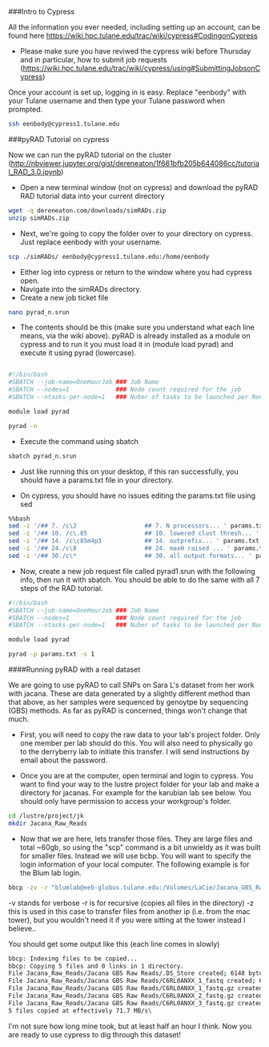 ###Intro to Cypress

All the information you ever needed, including setting up an account, can be found here
https://wiki.hpc.tulane.edu/trac/wiki/cypress#CodingonCypress

* Please make sure you have reviwed the cypress wiki before Thursday and in particular, how to submit job requests (https://wiki.hpc.tulane.edu/trac/wiki/cypress/using#SubmittingJobsonCypress)

Once your account is set up, logging in is easy. Replace "eenbody" with your Tulane username and then type your Tulane password when prompted.

```bash
ssh eenbody@cypress1.tulane.edu
```

###pyRAD Tutorial on cypress

Now we can run the pyRAD tutorial on the cluster (http://nbviewer.jupyter.org/gist/dereneaton/1f661bfb205b644086cc/tutorial_RAD_3.0.ipynb)

* Open a new terminal window (not on cypress) and download the pyRAD RAD tutorial data into your current directory

```bash
wget -q dereneaton.com/downloads/simRADs.zip
unzip simRADs.zip
```

* Next, we're going to copy the folder over to your directory on cypress. Just replace eenbody with your username.

```bash
scp ./simRADs/ eenbody@cypress1.tulane.edu:/home/eenbody
```

* Either log into cypress or return to the window where you had cypress open. 
* Navigate into the simRADs directory. 
* Create a new job ticket file

```bash
nano pyrad_n.srun
```

* The contents should be this (make sure you understand what each line means, via the wiki above). pyRAD is already installed as a module on cypress and to run it you must load it in (module load pyrad) and execute it using pyrad (lowercase). 

```bash

#!/bin/bash
#SBATCH --job-name=OneHourJob ### Job Name
#SBATCH --nodes=1             ### Node count required for the job
#SBATCH --ntasks-per-node=1   ### Nuber of tasks to be launched per Node

module load pyrad

pyrad -n
```

* Execute the command using sbatch

```bash
sbatch pyrad_n.srun
```

* Just like running this on your desktop, if this ran successfully, you should have a params.txt file in your directory.

* On cypress, you should have no issues editing the params.txt file using sed

```bash
%%bash
sed -i '/## 7. /c\2                   ## 7. N processors... ' params.txt
sed -i '/## 10. /c\.85                ## 10. lowered clust thresh... ' params.txt
sed -i '/## 14. /c\c85m4p3            ## 14. outprefix... ' params.txt
sed -i '/## 24./c\8                   ## 24. maxH raised ... ' params.txt
sed -i '/## 30./c\*                   ## 30. all output formats... ' params.txt
```

* Now, create a new job request file called pyrad1.srun with the following info, then run it with sbatch. You should be able to do the same with all 7 steps of the RAD tutorial. 

```bash
#!/bin/bash
#SBATCH --job-name=OneHourJob ### Job Name
#SBATCH --nodes=1             ### Node count required for the job
#SBATCH --ntasks-per-node=1   ### Nuber of tasks to be launched per Node

module load pyrad

pyrad -p params.txt -s 1
```

####Running pyRAD with a real dataset

We are going to use pyRAD to call SNPs on Sara L's dataset from her work with jacana. These are data generated by a slightly different method than that above, as her samples were sequenced by genoytpe by sequencing (GBS) methods. As far as pyRAD is concerned, things won't change that much. 

* First, you will need to copy the raw data to your lab's project folder. Only one member per lab should do this. You will also need to physically go to the derryberry lab to initiate this transfer. I will send instructions by email about the password.

* Once you are at the computer, open terminal and login to cypress. You want to find your way to the lustre project folder for your lab and make a directory for jacanas. For example for the karubian lab see below. You should only have permission to access your workgroup's folder.

```bash
cd /lustre/project/jk
mkdir Jacana_Raw_Reads
```

* Now that we are here, lets transfer those files. They are large files and total ~60gb, so using the "scp" command is a bit unwieldy as it was built for smaller files. Instead we will use bcbp. You will want to specify the login information of your local computer. The following example is for the Blum lab login.

```bash
bbcp -zv -r "blumlab@eeb-globus.tulane.edu:/Volumes/LaCie/Jacana_GBS_Raw_Reads" Jacana_Raw_Reads/
```

-v stands for verbose 
-r is for recursive (copies all files in the directory)
-z this is used in this case to transfer files from another ip (i.e. from the mac tower), but you wouldn't need it if you were sitting at the tower instead I believe..

You should get some output like this (each line comes in slowly)

```bash
bbcp: Indexing files to be copied...
bbcp: Copying 5 files and 0 links in 1 directory.
File Jacana_Raw_Reads/Jacana GBS Raw Reads/.DS_Store created; 6148 bytes at 255.8 KB/s
File Jacana_Raw_Reads/Jacana GBS Raw Reads/C6RL0ANXX_1_fastq created; 67982686805 bytes at 76.8 MB/s
File Jacana_Raw_Reads/Jacana GBS Raw Reads/C6RL0ANXX_1_fastq.gz created; 18058122029 bytes at 67.9 MB/s
File Jacana_Raw_Reads/Jacana GBS Raw Reads/C6RL0ANXX_2_fastq.gz created; 17324891025 bytes at 67.2 MB/s
File Jacana_Raw_Reads/Jacana GBS Raw Reads/C6RL0ANXX_3_fastq.gz created; 17453590465 bytes at 64.3 MB/s
5 files copied at effectively 71.7 MB/s\
```

I'm not sure how long mine took, but at least half an hour I think. Now you are ready to use cypress to dig through this dataset!





